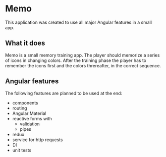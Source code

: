 # Memo

This application was created to use all major Angular features in a small app.

## What it does

Memo is a small memory training app. The player should memorize a series of icons in changing colors. After the training phase the player has to remember the icons first and the colors threreafter, in the correct sequence.

## Angular features
The following features are planned to be used at the end:
* components
* routing
* Angular Material
* reactive forms with
  * validation
  * pipes
* redux
* service for http requests
* DI
* unit tests
